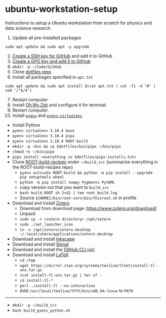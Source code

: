 # ubuntu-workstation-setup
Instructions to setup a Ubuntu workstation from scratch for physics and data science research

1. Update all pre-installed packages

```console
sudo apt update && sudo apt -y upgrade
```
2. [Create a SSH key for GitHub](https://docs.github.com/en/authentication/connecting-to-github-with-ssh/generating-a-new-ssh-key-and-adding-it-to-the-ssh-agent) and add it to GitHub
3. [Create a GPG key and add it to GitHub][gpg-key]
4. `mkdir -p ~/Code/GitHub`
5. Clone [dotfiles repo][dotfiles-github]
6. Install all packages specified in `apt.txt`
```console
sudo apt update && sudo apt install $(cat apt.txt | cut -f1 -d "#" | sed '/^$/d')
```
7. Restart computer
8. Install [Oh My Zsh](https://ohmyz.sh/) and configure it for terminal.
9. Restart computer.
10. Install [`pyenv`][pyenv-github] and [`pyenv-virtualenv`][pyenv-virtualenv-github]

* Install Python
* `pyenv virtualenv 3.10.4 base`
* `pyenv virtualenv 3.10.4 pipx`
* `pyenv virtualenv 3.10.4 ROOT-build`
* `mkdir -p ~bin && cp $dotfiles/bin/pipx ~/bin/pipx`
* `chmod +x ~/bin/pipx`
* `pipx install <everything in $dotfiles/pipx-installs.txt>`
* Clone [ROOT-build-recipes][ROOT-build-recipes-github] under `~/build_src` (summarize everything in the ROOT-build-recipes repo)
   * `pyenv activate ROOT-build && python -m pip install --upgrade pip setuptools wheel`
   * `python -m pip install numpy Pygments PyYAML`
   * copy version out that you want to `build_src`
   * `bash build_ROOT.sh 2>&1 | tee root_build.log`
   * Source `${HOME}/bin/root-cern/bin/thisroot.sh` in profile
* Download and install [Zotero][zotero-website]
   * Download from download page: https://www.zotero.org/download/
   * Unpack
   * `sudo cp -r <zotero directory> /opt/zotero`
   * `sudo ./set_launcher_icon`
   * `ln -s /opt/zotero/zotero.desktop ~/.local/share/applications/zotero.desktop`
* Download and install [Inkscape][inkscape-website]
* Download and install [Signal][signal-website]
* Download and install the [GitHub CLI (`gh`)][gh-github]
* Download and install [LaTeX][tex-live-website]
   * `cd /tmp`
   * `wget https://mirror.ctan.org/systems/texlive/tlnet/install-tl-unx.tar.gz`
   * `zcat install-tl-unx.tar.gz | tar xf -`
   * `cd install-tl-*`
   * `perl ./install-tl --no-interaction`
   * Add `/usr/local/texlive/YYYY/bin/x86_64-linux` to `PATH`

---

* `mkdir -p ~/build_src`
* `bash build_pyenv_python.sh`

[gpg-key]: https://docs.github.com/en/authentication/managing-commit-signature-verification/generating-a-new-gpg-key
[dotfiles-github]: https://github.com/matthewfeickert/dotfiles
[pyenv-github]: https://github.com/pyenv/pyenv
[pyenv-virtualenv-github]: https://github.com/pyenv/pyenv-virtualenv
[ROOT-build-recipes-github]: https://github.com/matthewfeickert/ROOT-build-recipes
[zotero-website]: https://www.zotero.org/support/installation
[inkscape-website]: https://inkscape.org/release/inkscape-1.2/gnulinux/ubuntu/ppa/dl/
[signal-website]: https://signal.org/download/
[gh-github]: https://github.com/cli/cli/blob/trunk/docs/install_linux.md
[tex-live-website]: https://www.tug.org/texlive/quickinstall.html
